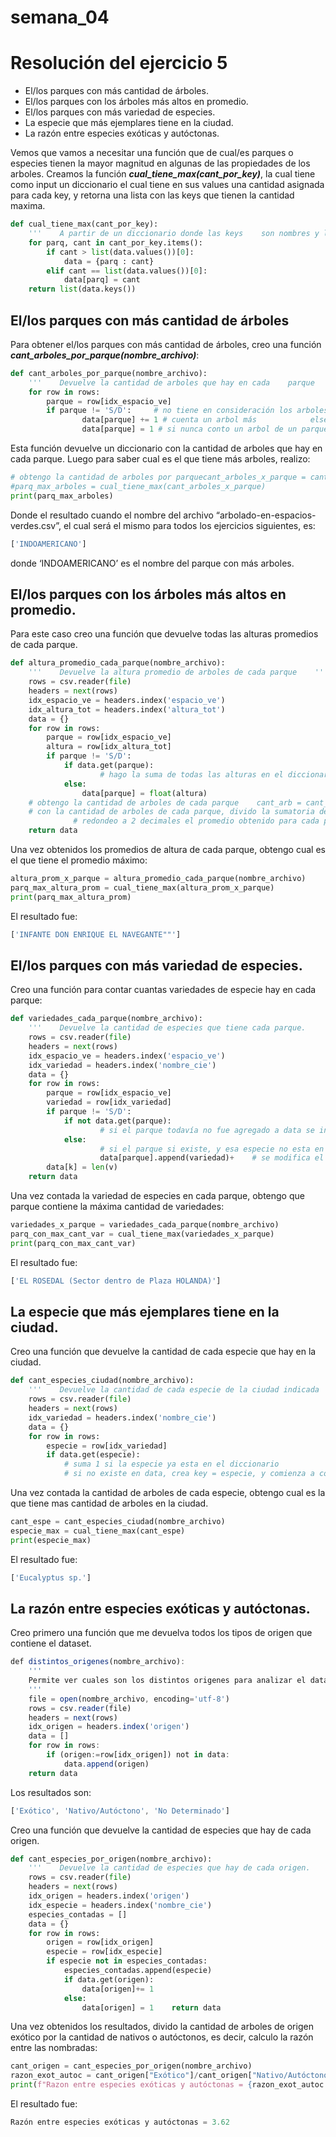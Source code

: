 # semana_04

# Resolución del ejercicio 5

- El/los parques con más cantidad de árboles.
- El/los parques con los árboles más altos en promedio.
- El/los parques con más variedad de especies.
- La especie que más ejemplares tiene en la ciudad.
- La razón entre especies exóticas y autóctonas.

Vemos que vamos a necesitar una función que de cual/es parques o especies tienen la mayor magnitud en algunas de las propiedades de los arboles. Creamos la función ***cual_tiene_max(cant_por_key)***, la cual tiene como input un diccionario el cual tiene en sus values una cantidad asignada para cada key, y retorna una lista con las keys que tienen la cantidad maxima.

```python
def cual_tiene_max(cant_por_key):
    '''    A partir de un diccionario donde las keys    son nombres y los values son la cantidad    de cada una de esas keys, retorna cual    o cuales tienen el maximo valor.    '''    data = {"": 0}
    for parq, cant in cant_por_key.items():
        if cant > list(data.values())[0]:
            data = {parq : cant}
        elif cant == list(data.values())[0]:
            data[parq] = cant
    return list(data.keys())
```

## **El/los parques con más cantidad de árboles**

Para obtener el/los parques con más cantidad de árboles, creo una función ***cant_arboles_por_parque(nombre_archivo)***:

```python
def cant_arboles_por_parque(nombre_archivo):
    '''    Devuelve la cantidad de arboles que hay en cada    parque    '''    file = open(nombre_archivo) # abre el archivo csv    rows = csv.reader(file)     # lee las filas del cs    headers = next(rows)        # lee la primer fila y pasa a la siguiente    idx_espacio_ve = headers.index('espacio_ve')  # almaceno el indice donde en las filas se encuentra el nombre del parque    data = {}
    for row in rows:
        parque = row[idx_espacio_ve]
        if parque != 'S/D':     # no tiene en consideración los arboles que no tienen definido a que parque pertenecen            if data.get(parque):
                data[parque] += 1 # cuenta un arbol más            else:
                data[parque] = 1 # si nunca conto un arbol de un parque, inicializa en 1    return data
```

Esta función devuelve un diccionario con la cantidad de arboles que hay en cada parque. Luego para saber cual es el que tiene más arboles, realizo:

```python
# obtengo la cantidad de arboles por parquecant_arboles_x_parque = cant_arboles_por_parque(nombre_archivo)
#parq_max_arboles = cual_tiene_max(cant_arboles_x_parque)
print(parq_max_arboles)
```

Donde el resultado cuando el nombre del archivo “arbolado-en-espacios-verdes.csv”, el cual será el mismo para todos los ejercicios siguientes, es:

```bash
['INDOAMERICANO']
```

donde ‘INDOAMERICANO’ es el nombre del parque con más arboles.

## El/los parques con los árboles más altos en promedio.

Para este caso creo una función que devuelve todas las alturas promedios de cada parque.

```python
def altura_promedio_cada_parque(nombre_archivo):
    '''    Devuelve la altura promedio de arboles de cada parque    '''    file = open(nombre_archivo)
    rows = csv.reader(file)
    headers = next(rows)
    idx_espacio_ve = headers.index('espacio_ve')
    idx_altura_tot = headers.index('altura_tot')
    data = {}
    for row in rows:
        parque = row[idx_espacio_ve]
        altura = row[idx_altura_tot]
        if parque != 'S/D':
            if data.get(parque):
                    # hago la suma de todas las alturas en el diccionario                data[parque] += float(altura)
            else:
                data[parque] = float(altura)
    # obtengo la cantidad de arboles de cada parque    cant_arb = cant_arboles_por_parque(nombre_archivo)
    # con la cantidad de arboles de cada parque, divido la sumatoria de las alturas y obtengo el promedio    for parque, cant in cant_arb.items():
              # redondeo a 2 decimales el promedio obtenido para cada parque        data[parque] = round(data[parque]/cant,2)
    return data
```

Una vez obtenidos los promedios de altura de cada parque, obtengo cual es el que tiene el promedio máximo:

```python
altura_prom_x_parque = altura_promedio_cada_parque(nombre_archivo)
parq_max_altura_prom = cual_tiene_max(altura_prom_x_parque)
print(parq_max_altura_prom)
```

El resultado fue:

```python
['INFANTE DON ENRIQUE EL NAVEGANTE""']
```

## El/los parques con más variedad de especies.

Creo una función para contar cuantas variedades de especie hay en cada parque:

```python
def variedades_cada_parque(nombre_archivo):
    '''    Devuelve la cantidad de especies que tiene cada parque.    '''    file = open(nombre_archivo)
    rows = csv.reader(file)
    headers = next(rows)
    idx_espacio_ve = headers.index('espacio_ve')
    idx_variedad = headers.index('nombre_cie')
    data = {}
    for row in rows:
        parque = row[idx_espacio_ve]
        variedad = row[idx_variedad]
        if parque != 'S/D':
            if not data.get(parque):
                    # si el parque todavía no fue agregado a data se inicia una lista la variedad de esa especie                data[parque] = [variedad]
            else:
                    # si el parque si existe, y esa especie no esta en la lista, se agrega                if variedad not in data[parque]:
                    data[parque].append(variedad)+    # se modifica el diccionario data    # se cambia la lista de especies, por la longitud de esa lista    # la longitud representa la cantidad de especies diferentes que hay en ese parque    for k, v in data.items():
        data[k] = len(v)
    return data
```

Una vez contada la variedad de especies en cada parque, obtengo que parque contiene la máxima cantidad de variedades:

```python
variedades_x_parque = variedades_cada_parque(nombre_archivo)
parq_con_max_cant_var = cual_tiene_max(variedades_x_parque)
print(parq_con_max_cant_var)
```

El resultado fue:

```python
['EL ROSEDAL (Sector dentro de Plaza HOLANDA)']
```

## La especie que más ejemplares tiene en la ciudad.

Creo una función que devuelve la cantidad de cada especie que hay en la ciudad.

```python
def cant_especies_ciudad(nombre_archivo):
    '''    Devuelve la cantidad de cada especie de la ciudad indicada    '''    file = open(nombre_archivo)
    rows = csv.reader(file)
    headers = next(rows)
    idx_variedad = headers.index('nombre_cie')
    data = {}
    for row in rows:
        especie = row[idx_variedad]
        if data.get(especie):
            # suma 1 si la especie ya esta en el diccionario            data[especie] += 1        else:
            # si no existe en data, crea key = especie, y comienza a contar en 1            data[especie] = 1    return data
```

Una vez contada la cantidad de arboles de cada especie, obtengo cual es la que tiene mas cantidad de arboles en la ciudad.

```python
cant_espe = cant_especies_ciudad(nombre_archivo)
especie_max = cual_tiene_max(cant_espe)
print(especie_max)
```

El resultado fue:

```python
['Eucalyptus sp.']
```

## La razón entre especies exóticas y autóctonas.

Creo primero una función que me devuelva todos los tipos de origen que contiene el dataset.

```jsx
def distintos_origenes(nombre_archivo):
    '''
    Permite ver cuales son los distintos origenes para analizar el dataset
    '''
    file = open(nombre_archivo, encoding='utf-8')
    rows = csv.reader(file)
    headers = next(rows)
    idx_origen = headers.index('origen')
    data = []
    for row in rows:
        if (origen:=row[idx_origen]) not in data:
            data.append(origen)
    return data
```

Los resultados son: 

```jsx
['Exótico', 'Nativo/Autóctono', 'No Determinado']
```

Creo una función que devuelve la cantidad de especies que hay de cada origen.

```python
def cant_especies_por_origen(nombre_archivo):
    '''    Devuelve la cantidad de especies que hay de cada origen.    Tener en cuenta que se contabilizan las especies, no los arboles.    '''    file = open(nombre_archivo)
    rows = csv.reader(file)
    headers = next(rows)
    idx_origen = headers.index('origen')
    idx_especie = headers.index('nombre_cie')
    especies_contadas = []
    data = {}
    for row in rows:
        origen = row[idx_origen]
        especie = row[idx_especie]
        if especie not in especies_contadas:
            especies_contadas.append(especie)
            if data.get(origen):
                data[origen]+= 1           
            else:
                data[origen] = 1    return data
```

Una vez obtenidos los resultados, divido la cantidad de arboles de origen exótico por la cantidad de nativos o autóctonos, es decir, calculo la razón entre las nombradas:

```python
cant_origen = cant_especies_por_origen(nombre_archivo)
razon_exot_autoc = cant_origen["Exótico"]/cant_origen["Nativo/Autóctono"]
print(f"Razon entre especies exóticas y autóctonas = {razon_exot_autoc:.2f}")
```

El resultado fue:

```python
Razón entre especies exóticas y autóctonas = 3.62
```